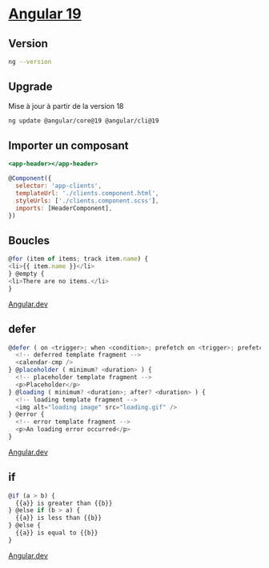 # [Angular 19](readme.md)

## Version

```bash
ng --version
```

## Upgrade

Mise à jour à partir de la version 18

```bash
ng update @angular/core@19 @angular/cli@19
```

## Importer un composant

```htm
<app-header></app-header>
```

```javascript
@Component({
  selector: 'app-clients',
  templateUrl: './clients.component.html',
  styleUrls: ['./clients.component.scss'],
  imports: [HeaderComponent],
})
```

## Boucles

```javascript
@for (item of items; track item.name) {
<li>{{ item.name }}</li>
} @empty {
<li>There are no items.</li>
}
```

[Angular.dev](https://angular.dev/api/core/@for)

## defer

```javascript
@defer ( on <trigger>; when <condition>; prefetch on <trigger>; prefetch when <condition> ) {
  <!-- deferred template fragment -->
  <calendar-cmp />
} @placeholder ( minimum? <duration> ) {
  <!-- placeholder template fragment -->
  <p>Placeholder</p>
} @loading ( minimum? <duration>; after? <duration> ) {
  <!-- loading template fragment -->
  <img alt="loading image" src="loading.gif" />
} @error {
  <!-- error template fragment -->
  <p>An loading error occurred</p>
}
```

[Angular.dev](https://angular.dev/api/core/@defer)

## if

```javascript
@if (a > b) {
  {{a}} is greater than {{b}}
} @else if (b > a) {
  {{a}} is less than {{b}}
} @else {
  {{a}} is equal to {{b}}
}
```

[Angular.dev](https://angular.dev/api/core/@if)
